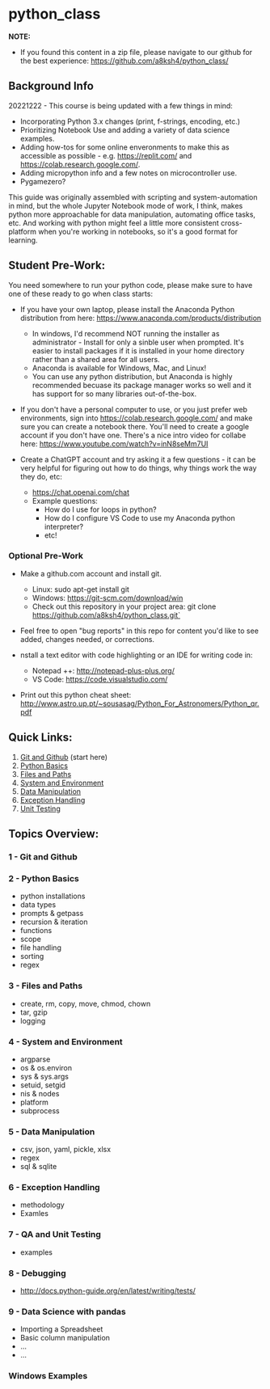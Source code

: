 # python_class

**NOTE:** 
* If you found this content in a zip file, please navigate to our github for the best experience: https://github.com/a8ksh4/python_class/  
  
## Background Info
20221222 - This course is being updated with a few things in mind:
* Incorporating Python 3.x changes (print, f-strings, encoding, etc.)
* Prioritizing Notebook Use and adding a variety of data science examples.
* Adding how-tos for some online enveronments to make this as accessible as possible - e.g. https://replit.com/ and https://colab.research.google.com/.
* Adding micropython info and a few notes on microcontroller use.
* Pygamezero?

This guide was originally assembled with scripting and system-automation in mind, but the whole Jupyter Notebook mode of work, I think, makes python more approachable for data manipulation, automating office tasks, etc. And working with python might feel a little more consistent cross-platform when you're working in notebooks, so it's a good format for learning.
  
## Student Pre-Work:
You need somewhere to run your python code, please make sure to have one of these ready to go when class starts:
* If you have your own laptop, please install the Anaconda Python distribution from here: https://www.anaconda.com/products/distribution
  * In windows, I'd recommend NOT running the installer as administrator - Install for only a sinble user when prompted.  It's easier to install packages if it is installed in your home directory rather than a shared area for all users.
  * Anaconda is available for Windows, Mac, and Linux!
  * You can use any python distribution, but Anaconda is highly recommended becuase its package manager works so well and it has support for so many libraries out-of-the-box.
* If you don't have a personal computer to use, or you just prefer web environments, sign into https://colab.research.google.com/ and make sure you can create a notebook there.  You'll need to create a google account if you don't have one.  There's a nice intro video for collabe here: https://www.youtube.com/watch?v=inN8seMm7UI

* Create a ChatGPT account and try asking it a few questions - it can be very helpful for figuring out how to do things, why things work the way they do, etc:
  * https://chat.openai.com/chat
  * Example questions:
    * How do I use for loops in python?
    * How do I configure VS Code to use my Anaconda python interpreter?
    * etc!  

### Optional Pre-Work
* Make a github.com account and install git. 
  * Linux:  sudo apt-get install git
  * Windows:  https://git-scm.com/download/win
  * Check out this repository in your project area: git clone https://github.com/a8ksh4/python_class.git`
* Feel free to open "bug reports" in this repo for content you'd like to see added, changes needed, or corrections.

* nstall a text editor with code highlighting or an IDE for writing code in:
    * Notepad ++: http://notepad-plus-plus.org/
    * VS Code: https://code.visualstudio.com/

* Print out this python cheat sheet: http://www.astro.up.pt/~sousasag/Python_For_Astronomers/Python_qr.pdf

## Quick Links:
1. [Git and Github](./1-git_and_github/README.md) (start here)
2. [Python Basics](./2-python_basics/README.md)
3. [Files and Paths](./3-files_and_paths/README.md)
4. [System and Environment](./4-system_and_env/README.md)
5. [Data Manipulation](./5-data_manipulation/README.md)
6. [Exception Handling](./6-exception_handling/README.md)
7. [Unit Testing](./7-unit_testing/README.md)

## Topics Overview:
### 1 - Git and Github
### 2 - Python Basics
* python installations
* data types
* prompts & getpass
* recursion & iteration
* functions
* scope
* file handling
* sorting
* regex
### 3 - Files and Paths
* create, rm, copy, move, chmod, chown
* tar, gzip
* logging
### 4 - System and Environment
* argparse
* os & os.environ
* sys & sys.args
* setuid, setgid
* nis & nodes
* platform
* subprocess
### 5 - Data Manipulation
* csv, json, yaml, pickle, xlsx
* regex
* sql & sqlite
### 6 - Exception Handling
* methodology
* Examles
### 7 - QA and Unit Testing
* examples
### 8 - Debugging
* http://docs.python-guide.org/en/latest/writing/tests/
### 9 - Data Science with pandas
* Importing a Spreadsheet
* Basic column manipulation
* ...
* ...
### Windows Examples

